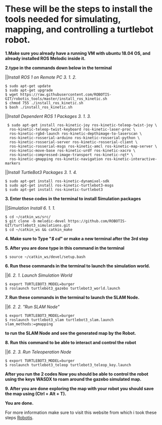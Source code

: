 # These will be the steps to install the tools needed for simulating, mapping, and controlling a turtlebot robot.


**1.Make sure you already have a running VM with ubuntu 18.04 OS, and already installed ROS Melodic inside it.**

**2.type in the commands down below in the terminal**

||_Install ROS 1 on Remote PC 3. 1. 2._
 ```
$ sudo apt-get update
$ sudo apt-get upgrade
$ wget https://raw.githubusercontent.com/ROBOTIS-GIT/robotis_tools/master/install_ros_kinetic.sh
$ chmod 755 ./install_ros_kinetic.sh 
$ bash ./install_ros_kinetic.sh
 ```
||_Install Dependent ROS 1 Packages 3. 1. 3._
```
 $ sudo apt-get install ros-kinetic-joy ros-kinetic-teleop-twist-joy \
  ros-kinetic-teleop-twist-keyboard ros-kinetic-laser-proc \
  ros-kinetic-rgbd-launch ros-kinetic-depthimage-to-laserscan \
  ros-kinetic-rosserial-arduino ros-kinetic-rosserial-python \
  ros-kinetic-rosserial-server ros-kinetic-rosserial-client \
  ros-kinetic-rosserial-msgs ros-kinetic-amcl ros-kinetic-map-server \
  ros-kinetic-move-base ros-kinetic-urdf ros-kinetic-xacro \
  ros-kinetic-compressed-image-transport ros-kinetic-rqt* \
  ros-kinetic-gmapping ros-kinetic-navigation ros-kinetic-interactive-markers
```
||_Install TurtleBot3 Packages 3. 1. 4._
```
$ sudo apt-get install ros-kinetic-dynamixel-sdk
$ sudo apt-get install ros-kinetic-turtlebot3-msgs
$ sudo apt-get install ros-kinetic-turtlebot3

```
**3. Enter these codes in the terminal to install Simulation packages**

||_Simulation Install 6. 1. 1._
```
$ cd ~/catkin_ws/src/
$ git clone -b melodic-devel https://github.com/ROBOTIS-GIT/turtlebot3_simulations.git
$ cd ~/catkin_ws && catkin_make

```
 
**4. Make sure to Type "*$ cd*" or make a new terminal after the 3rd step**

**5. After you are done type in this command in the terminal**
```
$ source ~/catkin_ws/devel/setup.bash
```
**6. Run these commands in the terminal to launch the simulation world.**

||_6. 2. 1. Launch Simulation World_
```
$ export TURTLEBOT3_MODEL=burger
$ roslaunch turtlebot3_gazebo turtlebot3_world.launch

```


**7. Run these commands in the terminal to launch the SLAM Node.**

||_6. 2. 2. "Run SLAM Node"_
```
$ export TURTLEBOT3_MODEL=burger
$ roslaunch turtlebot3_slam turtlebot3_slam.launch slam_methods:=gmapping
```
**to run the SLAM Node and see the generated map by the Robot.**

**8. Run this command to be able to interact and control the robot**

||_6. 2. 3. Run Teleoperation Node_
```
$ export TURTLEBOT3_MODEL=burger
$ roslaunch turtlebot3_teleop turtlebot3_teleop_key.launch
```
**After you run the 2 codes Now you should be able to control the robot using the keys WASDX to roam around the gazebo simulated map.**

**9. After you are done exploring the map with your robot you should save the map using (Ctrl + Alt + T).**

**You are done.**

For more information make sure to visit this website from which i took these steps [Robotis](https://emanual.robotis.com/docs/en/platform/turtlebot3/quick-start/).
